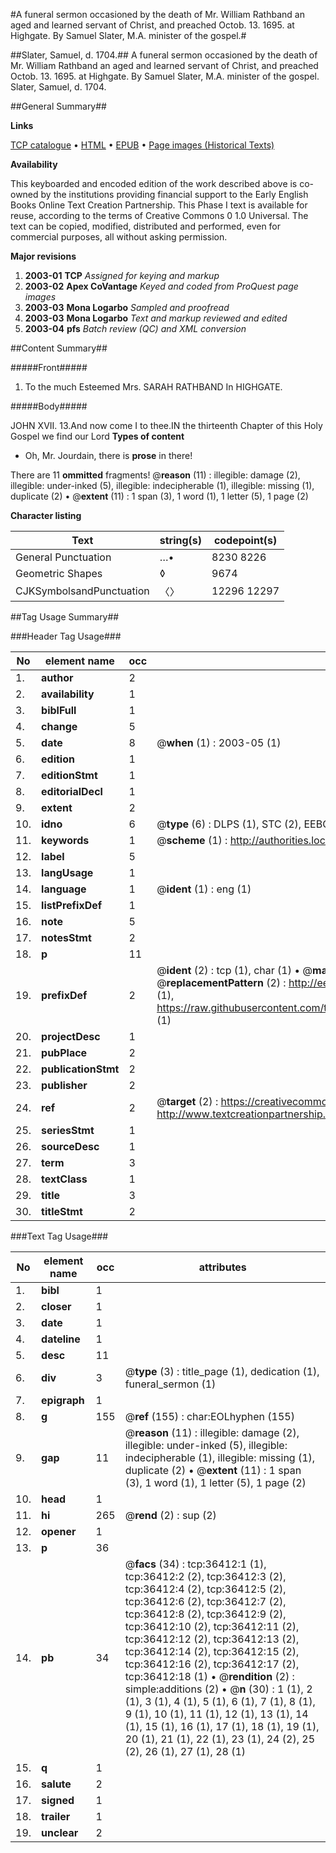 #A funeral sermon occasioned by the death of Mr. William Rathband an aged and learned servant of Christ, and preached Octob. 13. 1695. at Highgate. By Samuel Slater, M.A. minister of the gospel.#

##Slater, Samuel, d. 1704.##
A funeral sermon occasioned by the death of Mr. William Rathband an aged and learned servant of Christ, and preached Octob. 13. 1695. at Highgate. By Samuel Slater, M.A. minister of the gospel.
Slater, Samuel, d. 1704.

##General Summary##

**Links**

[TCP catalogue](http://www.ota.ox.ac.uk/tcp/)  • 
[HTML](http://tei.it.ox.ac.uk/tcp/Texts-HTML/free/A60/A60347.html)  • 
[EPUB](http://tei.it.ox.ac.uk/tcp/Texts-EPUB/free/A60/A60347.epub) • 
[Page images (Historical Texts)](https://data.historicaltexts.jisc.ac.uk/view?pubId=eebo-99831945e&pageId=eebo-99831945e-36412-1)

**Availability**

This keyboarded and encoded edition of the
	       work described above is co-owned by the institutions
	       providing financial support to the Early English Books
	       Online Text Creation Partnership. This Phase I text is
	       available for reuse, according to the terms of Creative
	       Commons 0 1.0 Universal. The text can be copied,
	       modified, distributed and performed, even for
	       commercial purposes, all without asking permission.

**Major revisions**

1. __2003-01__ __TCP__ *Assigned for keying and markup*
1. __2003-02__ __Apex CoVantage__ *Keyed and coded from ProQuest page images*
1. __2003-03__ __Mona Logarbo__ *Sampled and proofread*
1. __2003-03__ __Mona Logarbo__ *Text and markup reviewed and edited*
1. __2003-04__ __pfs__ *Batch review (QC) and XML conversion*

##Content Summary##

#####Front#####

1. To the much Esteemed Mrs. SARAH RATHBAND In HIGHGATE.

#####Body#####

JOHN XVII. 13.And now come I to thee.IN the thirteenth Chapter of this Holy Gospel we find our Lord
**Types of content**

  * Oh, Mr. Jourdain, there is **prose** in there!

There are 11 **ommitted** fragments! 
 @__reason__ (11) : illegible: damage (2), illegible: under-inked (5), illegible: indecipherable (1), illegible: missing (1), duplicate (2)  •  @__extent__ (11) : 1 span (3), 1 word (1), 1 letter (5), 1 page (2)

**Character listing**


|Text|string(s)|codepoint(s)|
|---|---|---|
|General Punctuation|…•|8230 8226|
|Geometric Shapes|◊|9674|
|CJKSymbolsandPunctuation|〈〉|12296 12297|

##Tag Usage Summary##

###Header Tag Usage###

|No|element name|occ|attributes|
|---|---|---|---|
|1.|__author__|2||
|2.|__availability__|1||
|3.|__biblFull__|1||
|4.|__change__|5||
|5.|__date__|8| @__when__ (1) : 2003-05 (1)|
|6.|__edition__|1||
|7.|__editionStmt__|1||
|8.|__editorialDecl__|1||
|9.|__extent__|2||
|10.|__idno__|6| @__type__ (6) : DLPS (1), STC (2), EEBO-CITATION (1), PROQUEST (1), VID (1)|
|11.|__keywords__|1| @__scheme__ (1) : http://authorities.loc.gov/ (1)|
|12.|__label__|5||
|13.|__langUsage__|1||
|14.|__language__|1| @__ident__ (1) : eng (1)|
|15.|__listPrefixDef__|1||
|16.|__note__|5||
|17.|__notesStmt__|2||
|18.|__p__|11||
|19.|__prefixDef__|2| @__ident__ (2) : tcp (1), char (1)  •  @__matchPattern__ (2) : ([0-9\-]+):([0-9IVX]+) (1), (.+) (1)  •  @__replacementPattern__ (2) : http://eebo.chadwyck.com/downloadtiff?vid=$1&page=$2 (1), https://raw.githubusercontent.com/textcreationpartnership/Texts/master/tcpchars.xml#$1 (1)|
|20.|__projectDesc__|1||
|21.|__pubPlace__|2||
|22.|__publicationStmt__|2||
|23.|__publisher__|2||
|24.|__ref__|2| @__target__ (2) : https://creativecommons.org/publicdomain/zero/1.0/ (1), http://www.textcreationpartnership.org/docs/. (1)|
|25.|__seriesStmt__|1||
|26.|__sourceDesc__|1||
|27.|__term__|3||
|28.|__textClass__|1||
|29.|__title__|3||
|30.|__titleStmt__|2||


###Text Tag Usage###

|No|element name|occ|attributes|
|---|---|---|---|
|1.|__bibl__|1||
|2.|__closer__|1||
|3.|__date__|1||
|4.|__dateline__|1||
|5.|__desc__|11||
|6.|__div__|3| @__type__ (3) : title_page (1), dedication (1), funeral_sermon (1)|
|7.|__epigraph__|1||
|8.|__g__|155| @__ref__ (155) : char:EOLhyphen (155)|
|9.|__gap__|11| @__reason__ (11) : illegible: damage (2), illegible: under-inked (5), illegible: indecipherable (1), illegible: missing (1), duplicate (2)  •  @__extent__ (11) : 1 span (3), 1 word (1), 1 letter (5), 1 page (2)|
|10.|__head__|1||
|11.|__hi__|265| @__rend__ (2) : sup (2)|
|12.|__opener__|1||
|13.|__p__|36||
|14.|__pb__|34| @__facs__ (34) : tcp:36412:1 (1), tcp:36412:2 (2), tcp:36412:3 (2), tcp:36412:4 (2), tcp:36412:5 (2), tcp:36412:6 (2), tcp:36412:7 (2), tcp:36412:8 (2), tcp:36412:9 (2), tcp:36412:10 (2), tcp:36412:11 (2), tcp:36412:12 (2), tcp:36412:13 (2), tcp:36412:14 (2), tcp:36412:15 (2), tcp:36412:16 (2), tcp:36412:17 (2), tcp:36412:18 (1)  •  @__rendition__ (2) : simple:additions (2)  •  @__n__ (30) : 1 (1), 2 (1), 3 (1), 4 (1), 5 (1), 6 (1), 7 (1), 8 (1), 9 (1), 10 (1), 11 (1), 12 (1), 13 (1), 14 (1), 15 (1), 16 (1), 17 (1), 18 (1), 19 (1), 20 (1), 21 (1), 22 (1), 23 (1), 24 (2), 25 (2), 26 (1), 27 (1), 28 (1)|
|15.|__q__|1||
|16.|__salute__|2||
|17.|__signed__|1||
|18.|__trailer__|1||
|19.|__unclear__|2||

